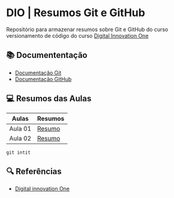
# DIO | Resumos Git e GitHub

Repositório para armazenar resumos sobre Git e GitHub do curso versionamento de código do curso [Digital Innovation One](https://www.dio.me/)

## 📚 Documententação
- [Documentação Git](https://git-scm.com/docs/)
- [Documentação GitHub](https://docs.github.com/)

## 💻 Resumos das Aulas
| Aulas | Resumos|
|----------|---------|
| Aula 01 | [Resumo]()
| Aula 02 | [Resumo]() |

```
git intit
```

## 🔍 Referências
- [Digital innovation One](https://www.dio.me/)
